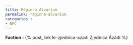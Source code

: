 ```yaml
---
title: Réginna Alvarium
permalink: reginna-alvarium
categories :
- NPC
---
```


**Faction :** {% post_link le-zjednica-azadi Zjednica Âzâdi %}
